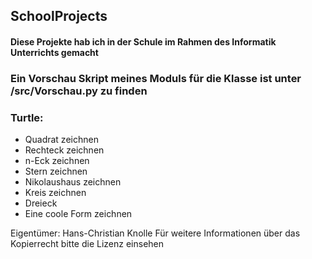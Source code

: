 ## SchoolProjects
#### Diese Projekte hab ich in der Schule im Rahmen des Informatik Unterrichts gemacht
### Ein Vorschau Skript meines Moduls für die Klasse ist unter /src/Vorschau.py zu finden

### Turtle:
- Quadrat zeichnen
- Rechteck zeichnen
- n-Eck zeichnen
- Stern zeichnen
- Nikolaushaus zeichnen
- Kreis zeichnen
- Dreieck
- Eine coole Form zeichnen

Eigentümer: Hans-Christian Knolle
Für weitere Informationen über das Kopierrecht bitte die Lizenz einsehen